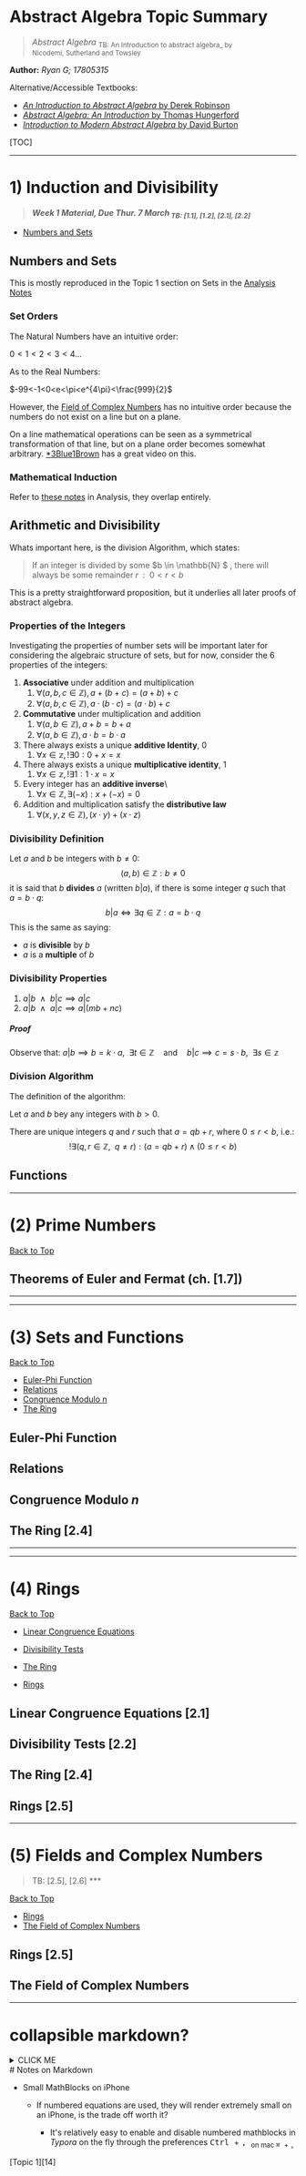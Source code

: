 

# Abstract Algebra Topic Summary
> *Abstract Algebra*  <sub> TB: An Introduction to abstract algebra_ by Nicodemi, Sutherland and Towsley </sub>

**Author:** *Ryan G; 17805315*

<a name="antoc"></a>

Alternative/Accessible Textbooks:

* [*An Introduction to Abstract Algebra* by Derek Robinson](http://booksdescr.org/item/index.php?md5=8116F6EE260EE2681415ABFD600696AC)
* [*Abstract Algebra: An Introduction* by Thomas Hungerford](http://booksdescr.org/item/index.php?md5=7519238B77AC24ABEEB6B3F4A0A1392F)
* [*Introduction to Modern Abstract Algebra* by David Burton](http://booksdescr.org/item/index.php?md5=D4CCAD47CC508CFE7C7DD857AB0AEF98)

[TOC]

---

# 1) Induction and Divisibility

<a name="aatop1"></a>

> ***Week 1 Material, Due Thur. 7 March<sub> TB: [1.1], [1.2], [2.1], [2.2] </sub>***

* [Numbers and Sets](#aa(1)sets)



<a name="aa(1)sets"></a>

## Numbers and Sets

This is mostly reproduced in the Topic 1 section on Sets in the [Analysis Notes](https://ryangreenup.github.io/AnalysisNotes/AnalysisNotes.html#an(1)sets)

### Set Orders

The Natural Numbers have an intuitive order:

$0<1<2<3<4 \dots$

As to the Real Numbers:

$-99<-1<0<e<\pi<e^{4\pi}<\frac{999}{2}​$

However, the [Field of Complex Numbers](#aa(5)rings2) has no intuitive order because the numbers do not exist on a line but on a plane.

On a line mathematical operations can be seen as a symmetrical transformation of that line, but on a plane order becomes somewhat arbitrary. [*3Blue1Brown](<https://www.youtube.com/watch?v=mvmuCPvRoWQ>) has a great video on this.

### Mathematical Induction

Refer to [these notes](https://ryangreenup.github.io/AnalysisNotes/AnalysisNotes.html#an(1)wop) in Analysis, they overlap entirely.

## Arithmetic and Divisibility

<a name="aa(1)divis"></a>

Whats important here, is the division Algorithm, which states:

> If an integer is divided by some $b \in \mathbb{N} $ , there will always be some remainder  $r \enspace : \enspace 0<r<b$

This is a pretty straightforward proposition, but it underlies all later proofs of abstract algebra.

### Properties of the Integers

Investigating the properties of number sets will be important later for considering the algebraic structure of sets, but for now, consider the 6 properties of the integers:

1. **Associative** under addition and multiplication
   1. $\forall (a,b,c \in \mathbb{Z}), a + (b+c) = (a+b) + c$
   2. $\forall (a,b,c \in \mathbb{Z}), a \cdot (b\cdot c) = (a\cdot b) + c$
2. **Commutative** under multiplication and addition
   1. $\forall (a,b \in \mathbb{Z}),  a + b = b + a$
   2. $\forall (a,b \in \mathbb{Z}),  a \cdot b = b \cdot a$
3. There always exists a unique **additive Identity**, $0$
   1. $\forall x \in \mathbb{z}, !\exists 0 : 0+x=x​$
4. There always exists a unique **multiplicative identity**, $1$
   1. $\forall x \in \mathbb{z}, !\exists 1 : 1\cdot x=x$
5. Every integer has an **additive inverse**\
   1. $\forall x \in \mathbb{Z}, \exists (-x) : x + (-x) = 0$
6. Addition and multiplication satisfy the **distributive law**
   1. $\forall (x,y,z \in \mathbb{Z}), (x\cdot y) + (x\cdot z)$

### Divisibility Definition

Let $a$ and $b$ be integers with $b \neq 0$:
$$
(a,b) \in \mathbb{Z} : b \neq 0
$$
it is said that $b$ **divides** $a$ (written $b|a$), if there is some integer $q$ such that $\enspace a = b\cdot q$:
$$
b|a \iff \exists q \in \mathbb{Z} : a = b\cdot q
$$
This is the same as saying:

* $a$ is **divisible** by $b$
* $a$ is a **multiple** of $b$

### Divisibility Properties

1. $a|b \enspace  \wedge \enspace b|c \implies a|c$
2. $a|b \enspace \wedge \enspace a|c \implies a|(mb + nc)$

#### 
##### Proof
Observe that:
$a|b \implies b = k\cdot a, \enspace \exists t \in \mathbb{Z} \quad \text{and} \quad b|c \implies c = s \cdot b, \enspace \exists s \in \mathbb{z}$

### Division Algorithm

The definition of the algorithm:

Let $a$ and $b$ bey any integers with $b >0$.

There are unique integers $q$ and $r$ such that $a = qb +r$, where $0 \leq r <b$, i.e.:
$$
!\exists (q,r \in \mathbb{Z}, \enspace q \neq r)  : (a = qb +r) \wedge (0 \leq r < b)
$$



## Functions

<a name="an(1)funcs"></a>





---

# (2) Prime Numbers
<a name="aatop3"></a>

[Back to Top](#antoc)

## Theorems of Euler and Fermat (ch. [1.7])

<a name="aa(2)euler"></a>

---

---
# (3) Sets and Functions
<a name="aatop3"></a>

[Back to Top](#antoc)

* [Euler-Phi Function](#aa(3)eulphi)
* [Relations](#aa(3)rel)
* [Congruence Modulo n](#aa(3)con)
* [The Ring](#aa(3)ringintro)

## Euler-Phi Function

<a name="aa(3)eulphi"></a>

## Relations

<a name="aa(3)rel"></a>

## Congruence Modulo *n*

<a name="aa(3)con"></a>

## The Ring [2.4]

<a name="aa(3)ringintro"></a>

---

---
# (4) Rings
<a name="aatop4"></a>

[Back to Top](#antoc)


* [Linear Congruence Equations](#aa(4)lincon)

* [Divisibility Tests](#aa(4)divtest)

* [The Ring](aa(4)thering)

* [Rings](#aa(4)rings)

  

## Linear Congruence Equations [2.1]

<a name="aa(4)lincon"></a>

## Divisibility Tests [2.2]

<a name="aa(4)divtest"></a>

## The Ring [2.4]

<a name="aa(4)thering"></a>

## Rings [2.5]

<a name="aa(4)rings"></a>

---
# (5) Fields and Complex Numbers
<a name="aatop5"></a>

> TB: [2.5], [2.6] </sub>***

[Back to Top](#antoc)


* [Rings](#aa(5)rings2)
* [The Field of Complex Numbers](aa(5)fieldc)

## Rings [2.5]

<a name="aa(5)rings2"></a>

## The Field of Complex Numbers

<a name="aa(5)fieldc"></a>

---


# collapsible markdown?
<details><summary>CLICK ME</summary><p>
## Test
</p>
</details>
# Notes on Markdown

* Small MathBlocks on iPhone

  * If numbered equations are used, they will render extremely small on an iPhone, is the trade off worth it?

    * It's relatively easy to enable and disable numbered mathblocks in *Typora* on the fly through the preferences <kbd> Ctrl </kbd> + <kbd> , </kbd>  <sub> on mac <kbd> ⌘ </kbd> + <kbd> , </kbd> </sub>

      

[Topic 1][14]

[^1]:	www.google.com

[^2]:	https://en.wikipedia.org/wiki/Subset


